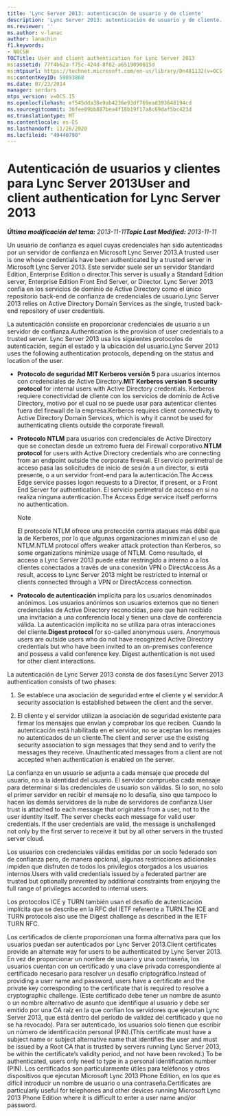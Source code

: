 ```yaml
---
title: 'Lync Server 2013: autenticación de usuario y de cliente'
description: 'Lync Server 2013: autenticación de usuario y de cliente.'
ms.reviewer: ''
ms.author: v-lanac
author: lanachin
f1.keywords:
- NOCSH
TOCTitle: User and client authentication for Lync Server 2013
ms:assetid: 77f4b62a-f75c-424d-8f02-a6519090015d
ms:mtpsurl: https://technet.microsoft.com/en-us/library/Dn481132(v=OCS.15)
ms:contentKeyID: 59893868
ms.date: 07/23/2014
manager: serdars
mtps_version: v=OCS.15
ms.openlocfilehash: ef545dda38e9ab4236e93df769ead393648194cd
ms.sourcegitcommit: 36fee89bb887bea4f18b19f17a8c69daf5bc423d
ms.translationtype: MT
ms.contentlocale: es-ES
ms.lasthandoff: 11/26/2020
ms.locfileid: "49440790"
---
```

# <a name="user-and-client-authentication-for-lync-server-2013"></a><span data-ttu-id="84899-103">Autenticación de usuarios y clientes para Lync Server 2013</span><span class="sxs-lookup"><span data-stu-id="84899-103">User and client authentication for Lync Server 2013</span></span>

<div data-xmlns="http://www.w3.org/1999/xhtml">

<div class="topic" data-xmlns="http://www.w3.org/1999/xhtml" data-msxsl="urn:schemas-microsoft-com:xslt" data-cs="https://msdn.microsoft.com/">

<div data-asp="https://msdn2.microsoft.com/asp">



</div>

<div id="mainSection">

<div id="mainBody"><span data-ttu-id="84899-104">

<span> </span></span><span class="sxs-lookup"><span data-stu-id="84899-104">

<span> </span></span></span>

<span data-ttu-id="84899-105">_**Última modificación del tema:** 2013-11-11_</span><span class="sxs-lookup"><span data-stu-id="84899-105">_**Topic Last Modified:** 2013-11-11_</span></span>

<span data-ttu-id="84899-106">Un usuario de confianza es aquel cuyas credenciales han sido autenticadas por un servidor de confianza en Microsoft Lync Server 2013.</span><span class="sxs-lookup"><span data-stu-id="84899-106">A trusted user is one whose credentials have been authenticated by a trusted server in Microsoft Lync Server 2013.</span></span> <span data-ttu-id="84899-107">Este servidor suele ser un servidor Standard Edition, Enterprise Edition o director.</span><span class="sxs-lookup"><span data-stu-id="84899-107">This server is usually a Standard Edition server, Enterprise Edition Front End Server, or Director.</span></span> <span data-ttu-id="84899-108">Lync Server 2013 confía en los servicios de dominio de Active Directory como el único repositorio back-end de confianza de credenciales de usuario.</span><span class="sxs-lookup"><span data-stu-id="84899-108">Lync Server 2013 relies on Active Directory Domain Services as the single, trusted back-end repository of user credentials.</span></span>

<span data-ttu-id="84899-109">La autenticación consiste en proporcionar credenciales de usuario a un servidor de confianza.</span><span class="sxs-lookup"><span data-stu-id="84899-109">Authentication is the provision of user credentials to a trusted server.</span></span> <span data-ttu-id="84899-110">Lync Server 2013 usa los siguientes protocolos de autenticación, según el estado y la ubicación del usuario.</span><span class="sxs-lookup"><span data-stu-id="84899-110">Lync Server 2013 uses the following authentication protocols, depending on the status and location of the user.</span></span>

  - <span data-ttu-id="84899-111">**Protocolo de seguridad MIT Kerberos versión 5** para usuarios internos con credenciales de Active Directory.</span><span class="sxs-lookup"><span data-stu-id="84899-111">**MIT Kerberos version 5 security protocol** for internal users with Active Directory credentials.</span></span> <span data-ttu-id="84899-112">Kerberos requiere conectividad de cliente con los servicios de dominio de Active Directory, motivo por el cual no se puede usar para autenticar clientes fuera del firewall de la empresa.</span><span class="sxs-lookup"><span data-stu-id="84899-112">Kerberos requires client connectivity to Active Directory Domain Services, which is why it cannot be used for authenticating clients outside the corporate firewall.</span></span>

  - <span data-ttu-id="84899-113">**Protocolo NTLM** para usuarios con credenciales de Active Directory que se conectan desde un extremo fuera del Firewall corporativo.</span><span class="sxs-lookup"><span data-stu-id="84899-113">**NTLM protocol** for users with Active Directory credentials who are connecting from an endpoint outside the corporate firewall.</span></span> <span data-ttu-id="84899-114">El servicio perimetral de acceso pasa las solicitudes de inicio de sesión a un director, si está presente, o a un servidor front-end para la autenticación.</span><span class="sxs-lookup"><span data-stu-id="84899-114">The Access Edge service passes logon requests to a Director, if present, or a Front End Server for authentication.</span></span> <span data-ttu-id="84899-115">El servicio perimetral de acceso en sí no realiza ninguna autenticación.</span><span class="sxs-lookup"><span data-stu-id="84899-115">The Access Edge service itself performs no authentication.</span></span>
    
    <div>
    

    > [!NOTE]  
    > <span data-ttu-id="84899-116">El protocolo NTLM ofrece una protección contra ataques más débil que la de Kerberos, por lo que algunas organizaciones minimizan el uso de NTLM.</span><span class="sxs-lookup"><span data-stu-id="84899-116">NTLM protocol offers weaker attack protection than Kerberos, so some organizations minimize usage of NTLM.</span></span> <span data-ttu-id="84899-117">Como resultado, el acceso a Lync Server 2013 puede estar restringido a interno o a los clientes conectados a través de una conexión VPN o DirectAccess.</span><span class="sxs-lookup"><span data-stu-id="84899-117">As a result, access to Lync Server 2013 might be restricted to internal or clients connected through a VPN or DirectAccess connection.</span></span>

    
    </div>

  - <span data-ttu-id="84899-p106">**Protocolo de autenticación** implícita para los usuarios denominados anónimos. Los usuarios anónimos son usuarios externos que no tienen credenciales de Active Directory reconocidas, pero que han recibido una invitación a una conferencia local y tienen una clave de conferencia válida. La autenticación implícita no se utiliza para otras interacciones del cliente.</span><span class="sxs-lookup"><span data-stu-id="84899-p106">**Digest protocol** for so-called anonymous users. Anonymous users are outside users who do not have recognized Active Directory credentials but who have been invited to an on-premises conference and possess a valid conference key. Digest authentication is not used for other client interactions.</span></span>

<span data-ttu-id="84899-121">La autenticación de Lync Server 2013 consta de dos fases:</span><span class="sxs-lookup"><span data-stu-id="84899-121">Lync Server 2013 authentication consists of two phases:</span></span>

1.  <span data-ttu-id="84899-122">Se establece una asociación de seguridad entre el cliente y el servidor.</span><span class="sxs-lookup"><span data-stu-id="84899-122">A security association is established between the client and the server.</span></span>

2.  <span data-ttu-id="84899-p107">El cliente y el servidor utilizan la asociación de seguridad existente para firmar los mensajes que envían y comprobar los que reciben. Cuando la autenticación está habilitada en el servidor, no se aceptan los mensajes no autenticados de un cliente.</span><span class="sxs-lookup"><span data-stu-id="84899-p107">The client and server use the existing security association to sign messages that they send and to verify the messages they receive. Unauthenticated messages from a client are not accepted when authentication is enabled on the server.</span></span>

<span data-ttu-id="84899-p108">La confianza en un usuario se adjunta a cada mensaje que procede del usuario, no a la identidad del usuario. El servidor comprueba cada mensaje para determinar si las credenciales de usuario son válidas. Si lo son, no solo el primer servidor en recibir el mensaje no lo desafía, sino que tampoco lo hacen los demás servidores de la nube de servidores de confianza.</span><span class="sxs-lookup"><span data-stu-id="84899-p108">User trust is attached to each message that originates from a user, not to the user identity itself. The server checks each message for valid user credentials. If the user credentials are valid, the message is unchallenged not only by the first server to receive it but by all other servers in the trusted server cloud.</span></span>

<span data-ttu-id="84899-128">Los usuarios con credenciales válidas emitidas por un socio federado son de confianza pero, de manera opcional, algunas restricciones adicionales impiden que disfruten de todos los privilegios otorgados a los usuarios internos.</span><span class="sxs-lookup"><span data-stu-id="84899-128">Users with valid credentials issued by a federated partner are trusted but optionally prevented by additional constraints from enjoying the full range of privileges accorded to internal users.</span></span>

<span data-ttu-id="84899-129">Los protocolos ICE y TURN también usan el desafío de autenticación implícita que se describe en la RFC del IETF referente a TURN.</span><span class="sxs-lookup"><span data-stu-id="84899-129">The ICE and TURN protocols also use the Digest challenge as described in the IETF TURN RFC.</span></span>

<span data-ttu-id="84899-130">Los certificados de cliente proporcionan una forma alternativa para que los usuarios puedan ser autenticados por Lync Server 2013.</span><span class="sxs-lookup"><span data-stu-id="84899-130">Client certificates provide an alternate way for users to be authenticated by Lync Server 2013.</span></span> <span data-ttu-id="84899-131">En vez de proporcionar un nombre de usuario y una contraseña, los usuarios cuentan con un certificado y una clave privada correspondiente al certificado necesario para resolver un desafío criptográfico.</span><span class="sxs-lookup"><span data-stu-id="84899-131">Instead of providing a user name and password, users have a certificate and the private key corresponding to the certificate that is required to resolve a cryptographic challenge.</span></span> <span data-ttu-id="84899-132">(Este certificado debe tener un nombre de asunto o un nombre alternativo de asunto que identifique al usuario y debe ser emitido por una CA raíz en la que confían los servidores que ejecutan Lync Server 2013, que está dentro del período de validez del certificado y que no se ha revocado). Para ser autenticado, los usuarios solo tienen que escribir un número de identificación personal (PIN).</span><span class="sxs-lookup"><span data-stu-id="84899-132">(This certificate must have a subject name or subject alternative name that identifies the user and must be issued by a Root CA that is trusted by servers running Lync Server 2013, be within the certificate’s validity period, and not have been revoked.) To be authenticated, users only need to type in a personal identification number (PIN).</span></span> <span data-ttu-id="84899-133">Los certificados son particularmente útiles para teléfonos y otros dispositivos que ejecutan Microsoft Lync 2013 Phone Edition, en los que es difícil introducir un nombre de usuario o una contraseña.</span><span class="sxs-lookup"><span data-stu-id="84899-133">Certificates are particularly useful for telephones and other devices running Microsoft Lync 2013 Phone Edition where it is difficult to enter a user name and/or password.</span></span>

<span data-ttu-id="84899-134"></div>

<span> </span>

</div>

</div>

</span><span class="sxs-lookup"><span data-stu-id="84899-134"></div>

<span> </span>

</div>

</div>

</span></span></div>

